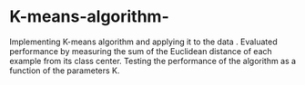 # K-means-algorithm-
Implementing K-means algorithm and applying it to the data . Evaluated performance by measuring the sum of the Euclidean distance of each example from its class center. Testing the performance of the algorithm as a function of the parameters K.
